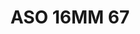 ---
title: ASO 16MM 67
date: 
draft: false

# descripcion
description : Anillo de plata 925.

materials: Plata 925

color: 

dimensions: 16mm diámetro

code: 05-23-1455

type: "Anillos"

categories: []

price: $5.120,00

price_eftvo: $4.350,00

# Images
# first image will be shown in the product page
images:
  # - image: "images/path_to_image"
  # La ubicacion de las imagenes es imagenes/Anillos/Anillos.Solo Plata/05-23-1455-aso-16mm-67
  - image: "./images/anillos/solo_plata/05-23-1455-aso-16mm-67_a.JPG"
  - image: "./images/anillos/solo_plata/05-23-1455-aso-16mm-67_b.jpg"
---